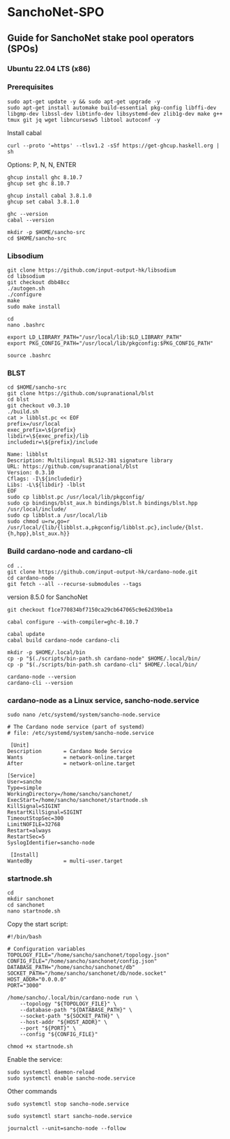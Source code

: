# SanchoNet-SPO
## Guide for SanchoNet stake pool operators (SPOs)
### Ubuntu 22.04 LTS (x86)

### Prerequisites

```
sudo apt-get update -y && sudo apt-get upgrade -y
sudo apt-get install automake build-essential pkg-config libffi-dev libgmp-dev libssl-dev libtinfo-dev libsystemd-dev zlib1g-dev make g++ tmux git jq wget libncursesw5 libtool autoconf -y
```


Install cabal

```
curl --proto '=https' --tlsv1.2 -sSf https://get-ghcup.haskell.org | sh
```
Options: P, N, N, ENTER

```
ghcup install ghc 8.10.7
ghcup set ghc 8.10.7
```
```
ghcup install cabal 3.8.1.0
ghcup set cabal 3.8.1.0
```
```
ghc --version
cabal --version
```
```
mkdir -p $HOME/sancho-src
cd $HOME/sancho-src
```
### Libsodium

```
git clone https://github.com/input-output-hk/libsodium
cd libsodium
git checkout dbb48cc
./autogen.sh
./configure
make
sudo make install
```
```
cd
nano .bashrc
```
```
export LD_LIBRARY_PATH="/usr/local/lib:$LD_LIBRARY_PATH"
export PKG_CONFIG_PATH="/usr/local/lib/pkgconfig:$PKG_CONFIG_PATH"
```

```
source .bashrc
```

### BLST

```
cd $HOME/sancho-src
git clone https://github.com/supranational/blst
cd blst
git checkout v0.3.10
./build.sh
cat > libblst.pc << EOF
prefix=/usr/local
exec_prefix=\${prefix}
libdir=\${exec_prefix}/lib
includedir=\${prefix}/include

Name: libblst
Description: Multilingual BLS12-381 signature library
URL: https://github.com/supranational/blst
Version: 0.3.10
Cflags: -I\${includedir}
Libs: -L\${libdir} -lblst
EOF
sudo cp libblst.pc /usr/local/lib/pkgconfig/
sudo cp bindings/blst_aux.h bindings/blst.h bindings/blst.hpp  /usr/local/include/
sudo cp libblst.a /usr/local/lib
sudo chmod u=rw,go=r /usr/local/{lib/{libblst.a,pkgconfig/libblst.pc},include/{blst.{h,hpp},blst_aux.h}}
```

### Build cardano-node and cardano-cli
```
cd ..
git clone https://github.com/input-output-hk/cardano-node.git
cd cardano-node
git fetch --all --recurse-submodules --tags
```

version 8.5.0 for SanchoNet

```
git checkout f1ce770834bf7150ca29cb647065c9e62d39be1a
```

```
cabal configure --with-compiler=ghc-8.10.7
```

```
cabal update
cabal build cardano-node cardano-cli
```

```
mkdir -p $HOME/.local/bin
cp -p "$(./scripts/bin-path.sh cardano-node" $HOME/.local/bin/
cp -p "$(./scripts/bin-path.sh cardano-cli" $HOME/.local/bin/
```

```
cardano-node --version
cardano-cli --version
```

### cardano-node as a Linux service, sancho-node.service

```
sudo nano /etc/systemd/system/sancho-node.service
```


```
# The Cardano node service (part of systemd)
# file: /etc/systemd/system/sancho-node.service

 [Unit]
Description       = Cardano Node Service
Wants             = network-online.target
After             = network-online.target

[Service]
User=sancho
Type=simple
WorkingDirectory=/home/sancho/sanchonet/
ExecStart=/home/sancho/sanchonet/startnode.sh
KillSignal=SIGINT
RestartKillSignal=SIGINT
TimeoutStopSec=300
LimitNOFILE=32768
Restart=always
RestartSec=5
SyslogIdentifier=sancho-node

 [Install]
WantedBy          = multi-user.target
```

### startnode.sh

```
cd
mkdir sanchonet
cd sanchonet
nano startnode.sh
```

Copy the start script:

```
#!/bin/bash

# Configuration variables
TOPOLOGY_FILE="/home/sancho/sanchonet/topology.json"
CONFIG_FILE="/home/sancho/sanchonet/config.json"
DATABASE_PATH="/home/sancho/sanchonet/db"
SOCKET_PATH="/home/sancho/sanchonet/db/node.socket"
HOST_ADDR="0.0.0.0"
PORT="3000"

/home/sancho/.local/bin/cardano-node run \
    --topology "${TOPOLOGY_FILE}" \
    --database-path "${DATABASE_PATH}" \
    --socket-path "${SOCKET_PATH}" \
    --host-addr "${HOST_ADDR}" \
    --port "${PORT}" \
    --config "${CONFIG_FILE}"
```

```
chmod +x startnode.sh 
```

Enable the service:

```
sudo systemctl daemon-reload
sudo systemctl enable sancho-node.service
```

Other commands
```
sudo systemctl stop sancho-node.service
```

```
sudo systemctl start sancho-node.service
```

```
journalctl --unit=sancho-node --follow
```
